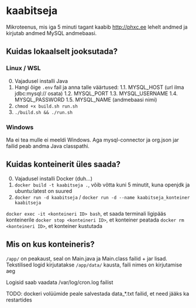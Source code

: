 # kaabitseja

Mikroteenus, mis iga 5 minuti tagant kaabib http://phxc.ee lehelt andmed ja kirjutab andmed MySQL andmebaasi.

## Kuidas lokaalselt jooksutada?

### Linux / WSL


0. Vajadusel installi Java
1. Hangi õige `.env` fail ja anna talle väärtused:
1.1. MYSQL_HOST (url ilma jdbc:mysql:// osata)
1.2. MYSQL_PORT
1.3. MYSQL_USERNAME
1.4. MYSQL_PASSWORD
1.5. MYSQL_NAME (andmebaasi nimi)
2. `chmod +x build.sh run.sh`
3. `./build.sh && ./run.sh`

### Windows

Ma ei tea mulle ei meeldi Windows. Aga mysql-connector ja org.json jar failid peab andma Java classpathi.

## Kuidas konteinerit üles saada?

0. Vajadusel installi Docker (duh...)
1. `docker build -t kaabitseja .`, võib võtta kuni 5 minutit, kuna openjdk ja ubuntu:latest on suured
2. `docker run -d kaabitseja` / `docker run -d --name kaabitseja_konteiner kaabitseja`

`docker exec -it <konteineri ID> bash`, et saada terminali ligipääs konteinerile
`docker stop <konteineri ID>`, et konteiner peatada
`docker rm <konteineri ID>`, et konteiner kustutada

## Mis on kus konteineris?

`/app/` on peakaust, seal on Main.java ja Main.class failid + jar lisad. Tekstilised logid kirjutatakse `/app/data/` kausta, faili nimes on kirjutamise aeg

Logisid saab vaadata /var/log/cron.log failist

TODO: dockeri volüümide peale salvestada data_*.txt failid, et need jääks ka restartides